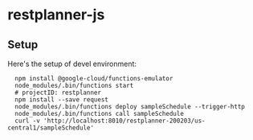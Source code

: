 # restplanner-js

## Setup

Here's the setup of devel environment:

```code bash
  npm install @google-cloud/functions-emulator
  node_modules/.bin/functions start
  # projectID: restplanner
  npm install --save request
  node_modules/.bin/functions deploy sampleSchedule --trigger-http
  node_modules/.bin/functions call sampleSchedule
  curl -v 'http://localhost:8010/restplanner-200203/us-central1/sampleSchedule'
```
